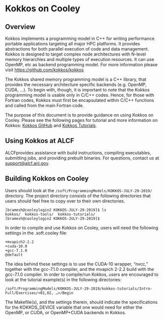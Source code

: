 # Kokkos on Cooley
## Overview
Kokkos implements a programming model in C++ for writing performance portable applications targeting all major HPC platforms. It provides abstractions for both parallel execution of code and data management. Kokkos is designed to target complex node architectures with N-level memory hierarchies and multiple types of execution resources. It can use OpenMP, etc as backend programming model. For more information please visit https://github.com/kokkos/kokkos

The Kokkos shared memory programming model is a C++ library, that provides the necessary architecture specific backends (e.g. OpenMP, CUDA, …). To begin with, though, it is important to note that the Kokkos programming model is usable only in C/C++ codes. Hence, for those with Fortran codes, Kokkos must first be encapsulated within C/C++ functions and called from the main Fortran code.

The purpose of this document is to provide guidance on using Kokkos on Cooley. Please see the following pages for tutorial and more information on Kokkos: [Kokkos GitHub](https://github.com/kokkos) and [Kokkos Tutorials](https://extremecomputingtraining.anl.gov/files/2018/08/ATPESC_2018_Track-2_4_8-2_1130am_Ellingwood-Kokkos.pdf).

## Using Kokkos at ALCF
ALCFprovides assistance with build instructions, compiling executables, submitting jobs, and providing prebuilt binaries. For questions, contact us at [support@alcf.anl.gov](mailto:support@alcf.anl.gov).

## Building Kokkos on Cooley
Users should look at the ```/soft/ProgrammingModels/KOKKOS-JULY-29-2019/``` directory. The project directory consists of the following directories that users should feel free to copy over to their own directories.
```
[bramesh@cooleylogin2 KOKKOS-JULY-29-2019]$ ls
kokkos/  kokkos-tools/  kokkos-tutorials/
[bramesh@cooleylogin2 KOKKOS-JULY-29-2019]$
```

In order to compile and use Kokkos on Cooley, users will need the following settings in the .soft.cooley file:
```
+mvapich2-2.2
+cuda-10.0
+gcc-7.1.0
@default
```

The idea behind these settings is to use the CUDA-10 wrapper, “nvcc,” together with the gcc-7.1.0 compiler, and the mvapich 2-2.2 build with the gcc-7.1.0 compiler. In order to compile/run Kokkos, users are encouraged to look at the tutorial example(s) in the following directories:
```
/soft/ProgrammingModels/KOKKOS-JULY-29-2019/kokkos-tutorials/Intro-Full/Exercises/<01,02, …>/Begin
```

The Makefile(s), and the settings therein, should indicate the specifications for the KOKKOS_DEVICE variable that one would need for either the OpenMP, or CUDA, or OpenMP+CUDA backends in Kokkos.
